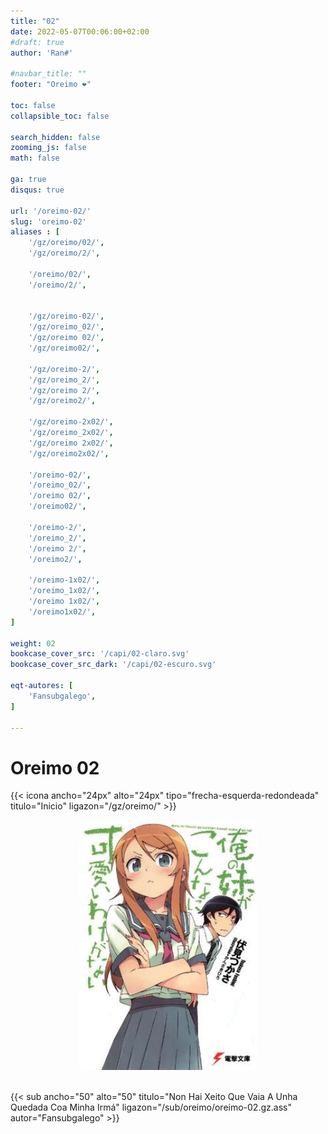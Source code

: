 ```yaml
---
title: "02"
date: 2022-05-07T00:06:00+02:00
#draft: true
author: 'Ran#'

#navbar_title: ""
footer: "Oreimo ❤️"

toc: false
collapsible_toc: false

search_hidden: false
zooming_js: false
math: false

ga: true
disqus: true

url: '/oreimo-02/'
slug: 'oreimo-02'
aliases : [
    '/gz/oreimo/02/',
    '/gz/oreimo/2/',

    '/oreimo/02/',
    '/oreimo/2/',


    '/gz/oreimo-02/',
    '/gz/oreimo_02/',
    '/gz/oreimo 02/',
    '/gz/oreimo02/',

    '/gz/oreimo-2/',
    '/gz/oreimo_2/',
    '/gz/oreimo 2/',
    '/gz/oreimo2/',

    '/gz/oreimo-2x02/',
    '/gz/oreimo_2x02/',
    '/gz/oreimo 2x02/',
    '/gz/oreimo2x02/',

    '/oreimo-02/',
    '/oreimo_02/',
    '/oreimo 02/',
    '/oreimo02/',

    '/oreimo-2/',
    '/oreimo_2/',
    '/oreimo 2/',
    '/oreimo2/',

    '/oreimo-1x02/',
    '/oreimo_1x02/',
    '/oreimo 1x02/',
    '/oreimo1x02/',
]

weight: 02
bookcase_cover_src: '/capi/02-claro.svg'
bookcase_cover_src_dark: '/capi/02-escuro.svg'

eqt-autores: [
    'Fansubgalego',
]

---
```


# Oreimo 02

{{< icona ancho="24px" alto="24px" tipo="frecha-esquerda-redondeada" titulo="Inicio" ligazon="/gz/oreimo/" >}}

<div style="text-align: center">
    <img height=400 title="oreimo" alt="oreimo" src="/portada/oreimo.jpg">
</div>

<br>

{{< sub ancho="50" alto="50" titulo="Non Hai Xeito Que Vaia A Unha Quedada Coa Minha Irmá" ligazon="/sub/oreimo/oreimo-02.gz.ass" autor="Fansubgalego" >}}
